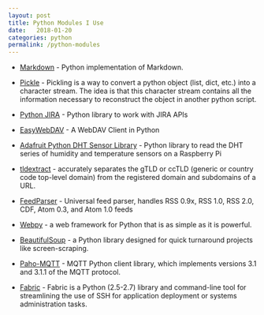 ```yaml
---
layout: post
title: Python Modules I Use
date:   2018-01-20
categories: python
permalink: /python-modules
---
```


- [Markdown](https://pypi.python.org/pypi/Markdown) - Python implementation of Markdown.

- [Pickle](https://wiki.python.org/moin/UsingPickle) - Pickling is a way to convert a python object (list, dict, etc.) into a character stream. The idea is that this character stream contains all the information necessary to reconstruct the object in another python script.

- [Python JIRA](https://pythonhosted.org/jira/#installation) - Python library to work with JIRA APIs

- [EasyWebDAV](https://github.com/amnong/easywebdav) - A WebDAV Client in Python

- [Adafruit Python DHT Sensor Library](https://github.com/adafruit/Adafruit_Python_DHT) - Python library to read the DHT series of humidity and temperature sensors on a Raspberry Pi

- [tldextract](https://github.com/john-kurkowski/tldextract) - accurately separates the gTLD or ccTLD (generic or country code top-level domain) from the registered domain and subdomains of a URL.

- [FeedParser](https://pypi.python.org/pypi/feedparser) - Universal feed parser, handles RSS 0.9x, RSS 1.0, RSS 2.0, CDF, Atom 0.3, and Atom 1.0 feeds

- [Webpy](http://webpy.org/) - a web framework for Python that is as simple as it is powerful. 

- [BeautifulSoup](https://www.crummy.com/software/BeautifulSoup/) - a Python library designed for quick turnaround projects like screen-scraping. 

- [Paho-MQTT](https://pypi.python.org/pypi/paho-mqtt) - MQTT Python client library, which implements versions 3.1 and 3.1.1 of the MQTT protocol.

- [Fabric](http://www.fabfile.org/) - Fabric is a Python (2.5-2.7) library and command-line tool for streamlining the use of SSH for application deployment or systems administration tasks.

[//]: # "- []() - "
